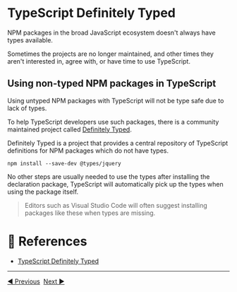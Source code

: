 # TypeScript Definitely Typed

NPM packages in the broad JavaScript ecosystem doesn't always have types available.

Sometimes the projects are no longer maintained, and other times they aren't interested in, agree with, or have time to use TypeScript.

## Using non-typed NPM packages in TypeScript

Using untyped NPM packages with TypeScript will not be type safe due to lack of types.

To help TypeScript developers use such packages, there is a community maintained project called [Definitely Typed](http://definitelytyped.org).

Definitely Typed is a project that provides a central repository of TypeScript definitions for NPM packages which do not have types.

```shell
npm install --save-dev @types/jquery
```

No other steps are usually needed to use the types after installing the declaration package, TypeScript will automatically pick up the types when using the package itself.

> Editors such as Visual Studio Code will often suggest installing packages like these when types are missing.

# 📜 References

- [TypeScript Definitely Typed](https://www.w3schools.com/typescript/typescript_definitely_typed.php)

---

<a href="./typescript-null.md">◀ Previous</a>&nbsp;&nbsp;<a href="./typescript-5-updates.md">Next ▶</a>
